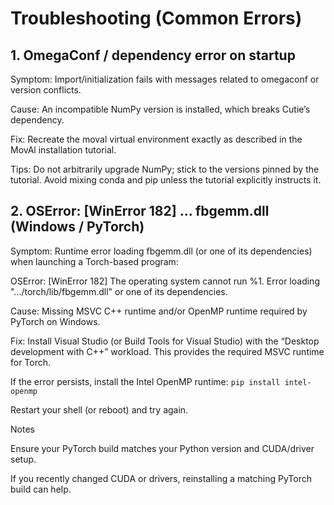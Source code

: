 # Troubleshooting (Common Errors)

## 1. OmegaConf / dependency error on startup

Symptom: 
Import/initialization fails with messages related to omegaconf or version conflicts.

Cause: 
An incompatible NumPy version is installed, which breaks Cutie’s dependency.

Fix: 
Recreate the moval virtual environment exactly as described in the MovAl installation tutorial.

Tips: 
Do not arbitrarily upgrade NumPy; stick to the versions pinned by the tutorial. 
Avoid mixing conda and pip unless the tutorial explicitly instructs it.


## 2. OSError: [WinError 182] ... fbgemm.dll (Windows / PyTorch)

Symptom: 
Runtime error loading fbgemm.dll (or one of its dependencies) when launching a Torch-based program:

OSError: [WinError 182] The operating system cannot run %1.
Error loading ".../torch/lib/fbgemm.dll" or one of its dependencies.

Cause: 
Missing MSVC C++ runtime and/or OpenMP runtime required by PyTorch on Windows.

Fix: 
Install Visual Studio (or Build Tools for Visual Studio) with the “Desktop development with C++” workload.
This provides the required MSVC runtime for Torch.

If the error persists, install the Intel OpenMP runtime:
```pip install intel-openmp```

Restart your shell (or reboot) and try again.

Notes

Ensure your PyTorch build matches your Python version and CUDA/driver setup.

If you recently changed CUDA or drivers, reinstalling a matching PyTorch build can help.
